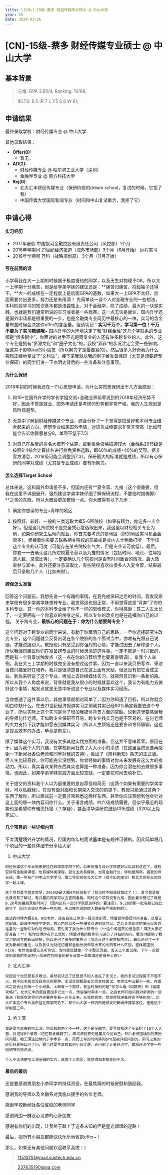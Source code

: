 ```yaml
---
title: \[CN\]-15级-蔡多 财经传媒专业硕士 @ 中山大学
year: 15
date: 2020-03-26
---
```


# \[CN\]-15级-蔡多 财经传媒专业硕士 @ 中山大学

## 基本背景

> 三维: GPA 3.65/4, Ranking: 10/68;
>
> IELTS: 6.5 (R 7  L 7.5  S 6  W 6);

## 申请结果

最终录取学校：财经传媒专业 @ 中山大学

其他录取结果：

* **Offer\(0\):**
  * 暂无。
* **AD\(2\):**
  * 财经传媒专业 @ 哈尔滨工业大学（深圳）
  * 金融学专业 @ 南方科技大学
* **Rej\(0\)**:
  * 北大汇丰财经传媒专业（保研阶段的dream school，复试的时候，它拒了我）
  * 中国传媒大学国际新闻专业（时间和中山复试重合，我拒了它）

## 申请心得

#### 实习经历

  - 2017年暑假    中国银河金融控股有限责任公司（风控部）1个月
  - 2018年学期间  21世纪经济报道（海外市场部）3个月（6月开始） 远程实习
  - 2018年学期间  万科（战略规划部） 3个月（11月开始）


#### 写在前面的话

  小学萌我在大一上期的时候属于极度慢热的同学，以及天生对物理不OK，所以大一上学期十分痛苦，但是给学弟学妹的建议还是：**痛苦归痛苦，捋起袖子还得干。**大一的成绩在一定程度上是后面GPA的基数，如果大一上GPA不太好，后面需要付出更多。努力还是有用滴！
  先简单谈一谈个人对金融专业的一些想法，本科阶段学习的知识基本都是浅尝辄止，对于金融学，除了成绩，最大的一块是实践，也就是我们通常所说的实习或者是一些商赛。这一点无论是就业、国内升学还是国外申请都是很重要的一步，也是金融类专业简历中最核心的一块。实习的含金量有些时候会决定你offer的含金量。但请切记：**实习千万个，学习第一位！千万不要为了实习翘课哦~**
  国内升学的大环境决定了和“财经金融”这几个字联系的专业都是“僧多粥少”，你面对的对手不光是同专业的人还有许多跨专业的人。此外，这个专业是拥有“资源文化”和“圈子文化”的，我校“双非”的状况注定会受一些影响，但这并不影响top的小朋友（所以努力才是最要紧的）。然后很多人好奇我为什么突然正经地变成了“文科生”，接下来我就以我的例子给准备保研（尤其是想要跨专业保研）的同学们讲一下血泪史背后的一些准备和注意事项。

#### 为什么保研

  2018年初的时候我还在一门心思想申请，为什么突然想保研出于几方面原因：

  1. 和10+位国外升学的学长学姐交流+金融业界前辈说到的2018年经济形势不好，因此不管是就业、国外申请还是考研的形势都非常严峻。我的人生规划是风险规避型。

  2. 无意中了解到财经传媒这个专业，综合分析了一下觉得是把爱好和本科专业结合起来的方向。但同专业如果国外申请，对语言成绩要求非常非常高（比如可能会告诉你雅思总分8，单项不低于7.5）

  3. 对自己在系里的排名大概有个估算，拿到推免资格把握较大（金融系2015级是按照6:4综合计算排名进行推免资格选取，即60%的成绩+40%的奖项。据非官方消息，2016级可能会调整到7:3）。保研最大的标准就是成绩，所以有心保研的同学对成绩（尤其是专业成绩）要有所努力。


#### 怎么选择Target School

  总体来说，这和国外申请差不多，但国内还有**夏令营、九推（这个很重要，但我在这里不详细展开，强烈建议学弟学妹仔细了解保研流程，不要临时抱佛脚）**之类的东西，所以大概会更加繁琐一点。你大概得有以下几步：

  1. 确定你想读的专业+青睐的地区

  2. 按照好、较好、一般的三类选取大概5-6所院校（如果有精力，肯定多一点会好）。但是这几所院校不是完全凭心意选取出来，我这里以财经相关专业为例，如果你研究生后倾向就业，你首先要考虑的是地区（好的地区实习机会会很多）。紧接着你需要去联系相关院校的前辈或是业内人士稍微打听一下学校这个专业的认可度（可能存在某些院校名气大，但是专业认可度低）。最后，你要一一去确认这几所院校夏令营以及九推的情况（包括时间、地点、往年招录人数、录取比等），一定要确认几个院校间是否有时间重合的情况，最大效率参与其中。此外还要注意录取比，有些院校喜欢拉很多人入夏令营，结果最后只录取几个人（比如央财）。


#### 跨保怎么准备

  回答这个问题前，我想先说一个有趣的事情。在我完成保研之后的时间，我发现原来学校有很多学弟学妹想转专业。我觉得这也很正常，不用觉得这是“背弃”了你的本科专业，其一你的本科专业给了你不一样的思维模式，你得感谢；其二人生太长了，一定要拥有一个你喜欢的傍身之技，所以专业的改变也是在造福你自己的过程。
  关于跨专业，**最核心的问题在于：你为什么想要跨专业？**

  这个问题对于跨专业的同学来说，有助于你厘清自己的思路。一旦你选择研究生改变专业，这个问题就会反复出现在各个院校的各个面试当中，你唯有先将自己说通，才能说服别人。教授也只有感受到你强烈的心情，才能试图去了解你这个人。所以我强烈建议你们在准备跨专业的时候想清楚这件事，一定不能是一时兴起的，而是有一个背景加触发点（这一点在你的自荐信里也要着重强调）。拿我个人举例，我在大三上学期的时候完全没有想过这件事，因为一直以来我只把写作、采访当做兴趣爱好在培养，我只是很清楚自己在这上面有天赋，但还没有把它当成主业。到后来听说了这个专业，再加上去财经媒体实习，就突然意识到一条新的路。所以从我个人角度来说，背景就是我从很小的时候就喜欢这个，我认为有能力去做好这个事情，触发点就是无意中听说这个专业以及媒体实习经历。

  当你想通了这件事以后，其他事情就相对简单了，因为你知道了目标，所以你就会明白你缺什么。在去21世纪经济报道实习之前我其实已经80%确定我要去这个专业了，所以实际上这个实习是为了增加我媒体背景方面的空缺。说到这里要感谢我的导师何佳老师，正如跨专业保研不容易，跨专业找实习也是不容易的，在何老师的大力支持下我才能如愿去到媒体实习（所以人生烦恼还是要多和导师聊聊，这也是提高效率的办法，毕竟是前辈）。

  除了媒体这个实习，我没有太多其他实践方面的准备，但这并不意味着零。原因在于，因为我个人的兴趣，在学校新闻社做了大大小小的采访（在这里当然还要再感谢一下新闻社各位老师和同学对我的支持），推出了《南科新知》杂志的正式版。但人生比较奇妙，你可能完全没想到，你曾经做的事情对你未来发展有这么大的推动力。所以，真实喜欢某种东西其实也算是一种准备，因为你会潜在的去做很多事情。也因此，如果学弟学妹实践方面比较空缺，一定要花时间去填补它。

  关于提交的资料我个人以为最重要的是自荐信和简历（这两个如果有需要的学弟学妹，可以私戳我）。在没有面对面和长期深入交流的前提下，教授只能通过这两个东西了解你，所以面试前一定要非常熟悉这两样东西，甚至你应该预想到他会针对这上面的哪一块内容问你什么。关于语言成绩，四六级成绩需要，但似乎最近的趋势也是希望你有雅思托福（？存疑），甚至清华深研院鼓励GRE成绩（320以上免笔试）。


#### 几个项目的一些详细内容

  不太清楚境外升学的情况，但国内每年的面试基本是有规律可循的。因此简单将几个项目的一些具体细节分享给大家

  1. 中山大学

    财经传媒这个专业原来是挂在岭南商学院下的，后来传播与设计学院建好以后就到这边了。课程安排有金融类课程，也有媒体类课程。就业去向有媒体、也有金融行业，学制是两年。据我的师兄说，第一年在广州中山大学学习，第二年实则在北大汇丰（绕不出的缘分）和北大同专业的同学一起上课。

    这个项目夏令营非常早，2015级是大概4月份就有了（我当时不知道就错过了！），夏令营录取比我没有了解过，有兴趣的同学可以去官网看看。同时这个项目没有九推，因此夏令营过了就是9.28号的最后录取时间了（国内还有一部分学院是这样的，要注意）。9.28的那一批名额已经比较少了（因为会留给考研一些名额，所以推免录取的人数是有严格限制的）。

    面试的时候大概有8、9位老师，进去会先让你读一段英文新闻，然后给你很短时间准备，之后让你翻译。翻译不用逐字逐句，核心内容以及一些细节点说到就可以。之后会拿着你的简历以及你准备的一些附件对你进行询问。首先问了我为什么转专业（**这个问题真的很重要！拜托大家好好准备！**）和你觉得你有什么优势，然后对我的媒体实习进行了详细的询问。我当时提供了我实习期间写的新闻链接，所以还问了很多时事热点（我估计这个是常规内容）。最后还问了一下我对新闻的看法，以及我认为财经记者和金融分析师写出来的东西有什么区别。整体氛围很nice，老师也会很认真听你说，当时感觉就像一个小型交流会。当天上午面试完，下午一点就收到录取的电话啦\~后来在官网看到是专业第一录取滴还是很开心惹\~

  2. 北大汇丰

    说起这个也还是有点难过，虽然初试过了还是技不如人挂在了复试上，我的复试过程属于不愠不火，挑不出毛病也没有亮点的那种。复试全部都是去北京本校面试，老师比中山要少一些。在面试之前会让你抽一个小纸条，上面有一个题目，我当时抽到的是“你怎么看《如懿传》和《延禧攻略》”。北大汇丰的题目更加多元化一点，然后偏时事多一些。之后老师开始问我对新闻的一些看法（我感觉这里也许还要再多看一点专业书，从我的感觉，我觉得我准备得还不够到位）。北大汇丰这个专业虽然挂在商学院名下，和中山大学一样仍然是颁发的新闻传播学学位，但是这个学制是三年。

  3. 哈工深

    我是夏令营去的哈工深，然后和前两个不一样，这个是金融学。夏令营我这个专业招了10个人入营，我记得8个录取（记忆有点模糊了）。面试流程首先是英文介绍自己，然后老师围绕你的简历问问题。哈工深这边倾向于学术多一点，简历上写的时间序列pro是被详细问到的，实习之类的经历只是随口问了问。据当时夏令营的其他小伙伴讲，还问到了计量经济学、微观经济学等一些很细节的知识点。

    个人不太清楚哈工深金融的实力，就我个人而言，我觉得和本校差别不大。

#### 最后的最后

  还是要感谢男朋友小李同学的持续资瓷，在最焦躁的时候安慰和鼓励我。

  感谢我的导师以及金融系对我施以援手的各位老师。

  感谢学校新闻社各位催稿的老师同学

  感谢周围一群没心没肺的心肝朋友

  感谢有你们的出现，让我终于踏上了这条未知的但是星光熠熠的道路！

  最后，祝所有小朋友都能快快乐乐地收割offer~！

  那么，如果还有其他问题欢迎联系我啦：）

  > <11510751@mail.sustech.edu.cn>

  > <237635190@qq.com>
